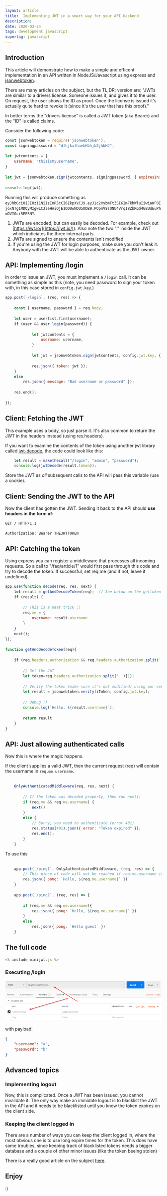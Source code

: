 ```yaml
---
layout: article
title:  Implementing JWT in a smart way for your API backend
description:
date: 2020-03-24
tags: development javascript
supertag: javascript
---
```


## Introduction

This article will demonstrate how to make a simple and efficent implementation in an API written in NodeJS/Javascript using express and [jsonwebtoken](https://www.npmjs.com/package/jsonwebtoken).

There are many articles on the subject, but the TL;DR; version are: "JWTs are similar to a drivers license. Someone issues it, and gives it to the user. On request, the user shows the ID as proof. Once the license is issued it's actually quite hard to revoke it (since it's the *user* that has this proof)."

In better terms the "drivers license" is called a JWT token (aka Bearer) and the "ID" is called claims.

Consider the following code:

```javascript
const jsonwebtoken = require('jsonwebtoken');
const signingpassword = "dfhjkafhaebHbhjb2jhbHJ";

let jwtcontents = {
    username: "thisismyusername",
}

let jwt = jsonwebtoken.sign(jwtcontents, signingpassword, { expiresIn: 3600 });

console.log(jwt);
```

Running this will produce something as ```eyJhbGciOiJIUzI1NiIsInR5cCI6IkpXVCJ9.eyJ1c2VybmFtZSI6ImFkbWluIiwiaWF0IjoxNTg1MDQyMzgwLCJleHAiOjE1ODUwNDU5ODB9.POpmV8sQNU4VrqI8ZbRGd4GBUdEuPhmDVIGci5EPSNY```.

1. JWTs are encoded, but can easily be decoded. For example, check out [https://jwt.io/](https://jwt.io/)). Also note the two "." inside the JWT which indiciates the three internal parts.
2. JWTs are signed to ensure the contents isn't modified
3. If you're using the JWT for login purposes, make sure you don't leak it. Anybody with the JWT will be able to authenticate as the JWT owner.

## API: Implementing /login

In order to issue an JWT, you must implement a ```/login``` call. It can be something as simple as this (note, you need password to sign your token with, in this case stored in ```config.jwt.key```.)

```javascript
app.post(`/login`, (req, res) => {

    const { username, password } = req.body;

    let user = userlist.find(username);
    if (user && user.login(password)) {

            let jwtcontents = {
                username: username,
            }

            let jwt = jsonwebtoken.sign(jwtcontents, config.jwt.key, { expiresIn: 3600 });

            res.json({ token: jwt });
    }
    else
        res.json({ message: "Bad username or password" });

    res.end();

});
```

## Client: Fetching the JWT

This example uses a body, so just parse it. It's also common to return the JWT in the headers instead (using res.headers).

If you want to examine the contents of the token using another jwt library called [jwt-decode](https://www.npmjs.com/package/jwt-decode), the code could look like this:

```javascript
    let result = makethecall("/login", "admin", "password");
    console.log(jwtDecode(result.token));
```

Store the JWT as *all* subsequent calls to the API will pass this variable (use a cookie).

## Client: Sending the JWT to the API

Now the client has gotten the JWT. Sending it back to the API should **use headers in the form of**:

```text
GET / HTTP/1.1

Authorization: Bearer THEJWTTOKEN
```

## API: Catching the token

Using express you can register a middleware that processes all incoming requests. So a call to "/faq/article/1" would first pass through this code and try to decode the token. If successful, set req.me (and if not, leave it undefined).

```javascript
app.use(function decode(req, res, next) {
    let result = getAndDecodeToken(req);  // See below on the gettoken call
    if (result) {

        // This is a neat trick :)
        req.me = {
            username: result.username
        }
    }
    next();
});

function getAndDecodeToken(req){

    if (req.headers.authorization && req.headers.authorization.split(' ')[0] === 'Bearer') {

        // Get the JWT
        let token=req.headers.authorization.split(' ')[1];

        // Verify the token (make sure it's not modified) using our secret key
        let result = jsonwebtoken.verify(iToken, config.jwt.key);

        // Debug :)
        console.log(`Hello, ${result.username}`);

        return result
    }
}
```

## API: Just allowing authenticated calls

Now this is where the magic happens.

If the client supplies a valid JWT, then the current request (req) will contain the username in ```req.me.username```.

```javascript

    OnlyAuthenticatedMiddleware(req, res, next) {

        // If the token was decoded properly, then run next()
        if (req.me && req.me.username) {
            next()
        }
        else {
            // Sorry, you need to authenticate (error 401)
            res.status(401).json({ error: "Token expired" });
            res.end();
        }
    }
```

To use this

```javascript

    app.post(`/ping1`, OnlyAuthenticatedMiddleware, (req, res) => {
        // This piece of code will not be reached if req.me.username is missing
        res.json({ pong: `Hello, ${req.me.username}` })
    }

    app.post(`/ping2`, (req, res) => {

        if (req.me && req.me.username){
            res.json({ pong: `Hello, ${req.me.username}` })
        }
        else
            res.json({ pong: `Hello guest` })
    }

```

## The full code

```javascript
<% include minijwt.js %>
```

### Executing /login

![](2020-03-24-21-40-43.png)

with payload:

```json
{
	"username": "a",
	"password": "b"
}
```
## Advanced topics

### Implementing logout

Now, this is complicated. Once a JWT has been issued, you cannot invalidate it. The only way make an immidate logout is to blacklist the JWT in the API and it needs to be blacklisted until you know the token expires on the client side.

### Keeping the client logged in

There are a number of ways you can keep the client logged in, where the most obvious one is to use long expire times for the token. This does have some troubles, since keeping track of blacklisted tokens needs a bigger database and a couple of other minor issues (like the token beeing stolen)

There is a really good article on the subject [here](https://medium.com/kaliop/3-ways-to-automatically-renew-an-user-session-per-token-jwt-552616e1f094).

## Enjoy

:)
